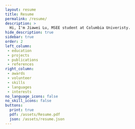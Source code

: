 ```yaml
---
layout: resume
title: Resume
permalink: /resume/
description: >
  Hi, I'm Jiawei Lu, MSEE student at Columbia Univeristy.
hide_description: true
sidebar: true
order: 2
left_column:
 - education
 - projects
 - publications
 - references
right_column:
 - awards
 - volunteer
 - skills
 - languages
 - interests
no_language_icons: false
no_skill_icons: false
buttons:
  print: true
  pdf: /assets/Resume.pdf
  json: /assets/resume.json
---
```

